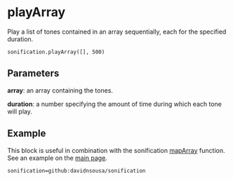 # playArray

Play a list of tones contained in an array sequentially, each for the specified duration.

```sig
sonification.playArray([], 500)
```

## Parameters

**array**: an array containing the tones.

**duration**: a number specifying the amount of time during which each tone will play.

## Example

This block is useful in combination with the sonification [mapArray](/docs/mapArray.md) function. See an example on the [main page](/README.md).

```package
sonification=github:davidnsousa/sonification
```
